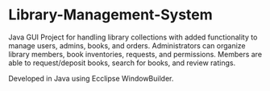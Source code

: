 # Library-Management-System
Java GUI Project for handling library collections with added functionality to manage users, admins, books, and orders. Administrators can organize library members, book inventories, requests, and permissions. Members are able to request/deposit books, search for books, and review ratings.

Developed in Java using Ecclipse WindowBuilder.

